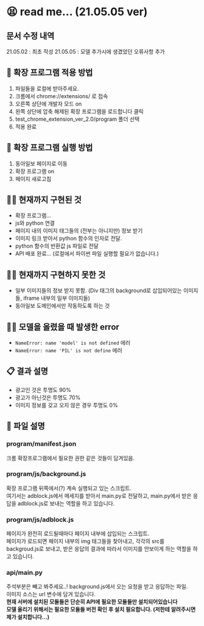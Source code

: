 # 😫 read me... (21.05.05 ver)
## 문서 수정 내역
21.05.02 : 최초 작성
21.05.05 : 모델 추가시에 생겼었던 오류사항 추가
## 🌟 확장 프로그램 적용 방법
1. 파일들을 로컬에 받아주세요.
2. 크롬에서 chrome://extensions/ 로 접속
3. 오른쪽 상단에 개발자 모드 on
4. 왼쪽 상단에 압축 해제된 확장 프로그램을 로드합니다 클릭
5. test_chrome_extension_ver_2.0/program 폴더 선택
6. 적용 완료
## 🌟 확장 프로그램 실행 방법
1. 동아일보 페이지로 이동
2. 확장 프로그램 on
3. 페이지 새로고침
## 🙆‍♀️ 현재까지 구현된 것
- 확장 프로그램...  
- js와 python 연결  
- 페이지 내의 이미지 태그들의 (전부는 아니지만) 정보 받기  
- 이미지 링크 받아서 python 함수의 인자로 전달.  
- python 함수의 반환값 js 파일로 전달
- API 배포 완료... (로컬에서 파이썬 파일 실행할 필요가 없습니다.)
## 🙅‍♀️ 현재까지 구현하지 못한 것
- 일부 이미지들의 정보 받지 못함. (Div 태그의 background로 삽입되어있는 이미지들, iframe 내부의 일부 이미지들)  
- 동아일보 도메인에서만 작동하도록 하는 것
## 🤷‍♀️ 모델을 올렸을 때 발생한 error
- `NameError: name 'model' is not defined` 에러
- `NameError: name 'PIL' is not define` 에러
## 📋 결과 설명
- 광고인 것은 투명도 90%  
- 광고가 아닌것은 투명도 70%  
- 이미지 정보를 갖고 오지 않은 경우 투명도 0%  
## 📁 파일 설명
### program/manifest.json
크롬 확장프로그램에서 필요한 권한 같은 것들이 담겨있음.
### program/js/background.js
확장 프로그램 뒤쪽에서(?) 계속 실행되고 있는 스크립트.  
여기서는 adblock.js에서 메세지를 받아서 main.py로 전달하고, main.py에서 받은 응답을 adblock.js로 보내는 역할을 하고 있습니다.
### program/js/adblock.js
페이지가 완전히 로드될때마다 페이지 내부에 삽입되는 스크립트.  
페이지가 로드되면 페이지 내부의 img 태그들을 찾아내고, 각각의 src를 backgroud.js로 보내고, 받은 응답의 결과에 따라서 이미지를 안보이게 하는 역할을 하고 있습니다.
### api/main.py
주석부분은 빼고 봐주세요..!
background.js에서 오는 요청을 받고 응답하는 파일.  
이미지 소스는 url 변수에 담겨 있습니다.  
**현재 서버에 설치된 모듈들은 단순히 API에 필요한 모듈들만 설치되어있습니다  
모델 올리기 위해서는 필요한 모듈들 버전 확인 후 설치 필요합니다. (저한테 알려주시면 제가 설치합니다...)**
